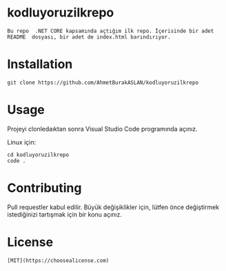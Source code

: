 
# kodluyoruzilkrepo
```
Bu repo  .NET CORE kapsamında açtığım ilk repo. İçerisinde bir adet README  dosyası, bir adet de index.html barındırıyor.
```


# Installation

```
git clone https://github.com/AhmetBurakASLAN/kodluyoruzilkrepo
```

# Usage
Projeyi clonledaıktan sonra Visual Studio Code programında açınız.

Linux için:

```
cd kodluyoruzilkrepo
code .
```

# Contributing
Pull requestler kabul edilir. Büyük değişiklikler için, lütfen önce değiştirmek istediğinizi tartışmak için bir konu açınız.

# License
```
[MIT](https://choosealicense.com)
```

